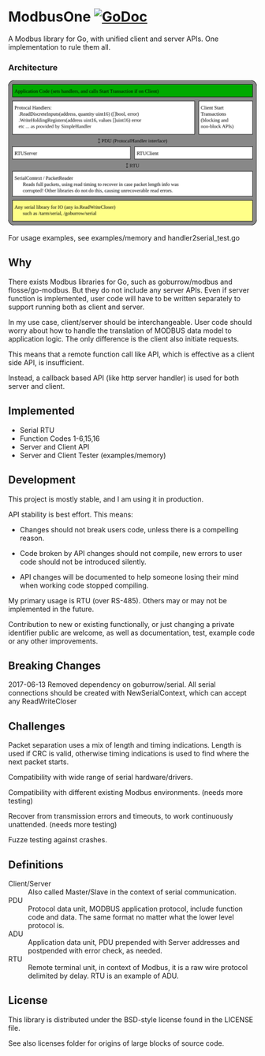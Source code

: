 # ModbusOne [![GoDoc](https://godoc.org/github.com/xiegeo/modbusone?status.svg)](https://godoc.org/github.com/xiegeo/modbusone)
A Modbus library for Go, with unified client and server APIs.
One implementation to rule them all.

### Architecture
![modbusone architecture](./modbusone_architecture.svg)

For usage examples, see examples/memory and handler2serial_test.go

## Why

There exists Modbus libraries for Go, such as goburrow/modbus and flosse/go-modbus.
But they do not include any server APIs. Even if server function is implemented, user code will have to be written separately to support running both as client and server.

In my use case, client/server should be interchangeable. User code should worry about how to handle the translation of MODBUS data model to application logic. The only difference is the client also initiate requests.

This means that a remote function call like API, which is effective as a client side API, is insufficient.

Instead, a callback based API (like http server handler) is used for both server and client.

## Implemented
- Serial RTU
- Function Codes 1-6,15,16
- Server and Client API
- Server and Client Tester (examples/memory)

## Development

This project is mostly stable, and I am using it in production.

API stability is best effort. This means: 

* Changes should not break users code, unless there is a compelling reason.

* Code broken by API changes should not compile, new errors to user code should not be introduced silently. 

* API changes will be documented to help someone losing their mind when working code stopped compiling.

My primary usage is RTU (over RS-485). Others may or may not be implemented in the future.

Contribution to new or existing functionally, or just changing a private identifier public are welcome, as well as documentation, test, example code or any other improvements. 

## Breaking Changes
2017-06-13
    Removed dependency on goburrow/serial. All serial connections should be created with NewSerialContext, which can accept any ReadWriteCloser

## Challenges

Packet separation uses a mix of length and timing indications. Length is used
if CRC is valid, otherwise timing indications is used to find where the next 
packet starts.

Compatibility with wide range of serial hardware/drivers.

Compatibility with different existing Modbus environments. (needs more testing)

Recover from transmission errors and timeouts, to work continuously unattended. (needs more testing)

Fuzze testing against crashes.

## Definitions

<dl>
<dt>Client/Server
  <dd>Also called Master/Slave in the context of serial communication.
<dt>PDU
  <dd>Protocol data unit, MODBUS application protocol, include function code and data. The same format no matter what the lower level protocol is.
<dt>ADU
  <dd>Application data unit, PDU prepended with Server addresses and postpended with error check, as needed.
<dt>RTU
  <dd>Remote terminal unit, in context of Modbus, it is a raw wire protocol delimited by delay. RTU is an example of ADU.
</dl>

## License

This library is distributed under the BSD-style license found in the LICENSE file.

See also licenses folder for origins of large blocks of source code.
